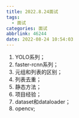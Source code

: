 ```yaml
---
title: 2022.8.24面试
tags:
  - 面试
categories: 面试
abbrlink: 46244
date: 2022-08-24 10:54:03
---
```


1. YOLO系列；
2. faster-rcnn系列；
3. 元组和列表的区别；
4. 列表去重；
5. 静态方法；
6. 项目经验；
7. dataset和dataloader；
8. opencv;

